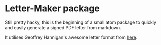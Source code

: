 # Letter-Maker package

Still pretty hacky, this is the beginning of a small atom package to quickly and easily generate a signed PDF letter from markdown.

It utilises Geoffrey Hannigan's awesome letter format from [here](https://github.com/Microbiology/PandocAcademicCoverLetter).
